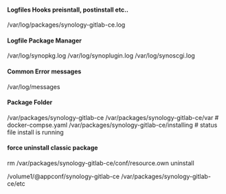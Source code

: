 #### Logfiles Hooks preisntall, postinstall etc..
/var/log/packages/synology-gitlab-ce.log

#### Logfile Package Manager
/var/log/synopkg.log
/var/log/synoplugin.log
/var/log/synoscgi.log

#### Common Error messages
/var/log/messages

#### Package Folder
/var/packages/synology-gitlab-ce
/var/packages/synology-gitlab-ce/var        # docker-compse.yaml
/var/packages/synology-gitlab-ce/installing # status file install is running

#### force uninstall classic package
rm /var/packages/synology-gitlab-ce/conf/resource.own
uninstall

/volume1/@appconf/synology-gitlab-ce
/var/packages/synology-gitlab-ce/etc